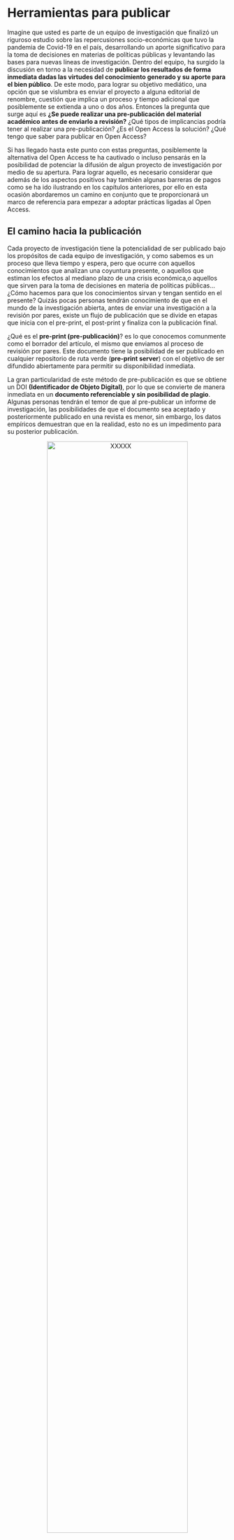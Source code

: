 # Herramientas para publicar

Imagine que usted es parte de un equipo de investigación que finalizó un riguroso estudio sobre las repercusiones socio-económicas que tuvo la pandemia de Covid-19 en el país, desarrollando un aporte significativo para la toma de decisiones en materias de políticas públicas y levantando las bases para nuevas líneas de investigación. Dentro del equipo, ha surgido la discusión en torno a la necesidad de **publicar los resultados de forma inmediata dadas las virtudes del conocimiento generado y su aporte para el bien público**. De este modo, para lograr su objetivo mediático, una opción que se vislumbra es enviar el proyecto a alguna editorial de renombre, cuestión que implica un proceso y tiempo adicional que posiblemente se extienda a uno o dos años. Entonces la pregunta que surge aquí es **¿Se puede realizar una pre-publicación del material académico antes de enviarlo a revisión?** ¿Qué tipos de implicancias podría tener al realizar una pre-publicación? ¿Es el Open Access la solución? ¿Qué tengo que saber para publicar en Open Access? 

Si has llegado hasta este punto con estas preguntas, posiblemente la alternativa del Open Access te ha cautivado o incluso pensarás en la posibilidad de potenciar la difusión de algun proyecto de investigación por medio de su apertura. Para lograr aquello, es necesario considerar que además de los aspectos positivos hay también algunas barreras de pagos como se ha ido ilustrando en los capítulos anteriores, por ello en esta ocasión abordaremos un camino en conjunto que te proporcionará un marco de referencia para empezar a adoptar prácticas ligadas al Open Access. 

## El camino hacia la publicación

Cada proyecto de investigación tiene la potencialidad de ser publicado bajo los propósitos de cada equipo de investigación, y como sabemos es un proceso que lleva tiempo y espera, pero que ocurre con aquellos conocimientos que analizan una coyuntura presente, o aquellos que estiman los efectos al mediano plazo de una crisis económica,o aquellos que sirven para la toma de decisiones en materia de políticas públicas... ¿Cómo hacemos para que los conocimientos sirvan y tengan sentido en el presente? Quizás pocas personas tendrán conocimiento de que en el mundo de la investigación abierta, antes de enviar una investigación a la revisión por pares, existe un flujo de publicación que se divide en etapas que inicia con el pre-print, el post-print y finaliza con la publicación final.    

¿Qué es el **pre-print (pre-publicación)**? es lo que conocemos comunmente como el borrador del artículo, el mismo que enviamos al proceso de revisión por pares. Este documento tiene la posibilidad de ser publicado en cualquier repositorio de ruta verde (**pre-print server**) con el objetivo de ser difundido abiertamente para permitir su disponibilidad inmediata.

La gran particularidad de este método de pre-publicación es que se obtiene un DOI **(Identificador de Objeto Digital)**, por lo que se convierte de manera inmediata en un **documento referenciable y sin posibilidad de plagio**. Algunas personas tendrán el temor de que al pre-publicar un informe de investigación, las posibilidades de que el documento sea aceptado y posteriormente publicado en una revista es menor, sin embargo, los datos empíricos demuestran que en la realidad, esto no es un impedimento para su posterior publicación.

<div class="figure" style="text-align: center">
<img src="https://www.natureindex.com/news-blog/image/5c47a21e4ccf11d6447378c9/rsz_biorxiv2.png" alt="XXXXX" width="80%" />
<p class="caption">(\#fig:unnamed-chunk-1)XXXXX</p>
</div>
Para el caso de las ciencias sociales, el servicio de pre-print que recomendamos utilizar es [SocArxiv](https://socopen.org/) y [PsyArxiv](https://psyarxiv.com/) particularmente para la disciplina de la psicología. Estos servicios permiten subir archivos PDF desde la plataforma [OSF](https://help.osf.io/hc/en-us/categories/360001530554-Preprints) y de este modo se obtiene el beneficio de acceder a un DOI que asegure su correcta citación. Ambos repositorios son extensiones de [ArXiv](https://arxiv.org/), la plataforma pionera de acceso abierto que en la actualidad alberga alrededor de dos milloes de artículos categorizados en ocho áreas temáticas. ArXiv no posee tarifas asociadas a la publicación de los artículos puesto a que los documentos se someten a un proceso de clasificación y no a una revisión por pares.

¿Qué es el **post-print**? Es la segunda etapa que es clave para el camino hacia la publicación, pues el post-print corresponde al artículo aceptado tras la revisión por pares pero cuyo formato de presentación no ha sido adaptado al requerido, por lo que no ha sido publicado de manera oficial por la revista y para lograr ello, interviene un equipo especializado de la editorial que se encarga de tales aspectos ya sean margenes, tipos de citación, estructura, entre otros. 

Entonces ¿Puedo publicar el post-print en cualquier momento del camino hacia la publicación? la respuesta a esta pregunta no es tan simple, pues hoy en día si bien son varias las editoriales que entregan la posibilidad de publicar el post-print en cualquier repositorio abierto, esto es solo **tras el periodo de embargo**, el cual consiste en un tiempo determinado donde la editorial se reserva los derechos patrimoniales del artículo para su distribución. 

Finalmente, la última etapa de la publicación es la del **artículo final** que realiza la revista de manera oficial y quien conserva todos los beneficios de los derechos patrimoniales de la obra, en esta etapa, los equipos de investigación solo mantienen el derecho al reconocimiento y en los mejores casos, las revistas que integran dentro de sus políticas el acceso abierto como foco prioritario, establecen los criterios a seguir por los equipos de investigación para abrir las publicaciones al publico general para que estos no paguen un costo por su lectura o utilización. Cabe mencionar que no todas las revistas con políticas de acceso abierto tienen las mismas directrices, por ello plantean formas y periodos distintos para el depósito del artículo en un repositorio abierto.

## Revistas para publicar con Open Access

Por lo general, cuando llevamos tiempo investigando y publicando tenemos ciertas nociones de las revistas a las que les puede interesar los temas que estamos trabajando o incluso tenemos ciertas certezas de las posibles revistas en las cuales nuestro proyecto tiene mayores chances de ser publicado. El paso lógico para la publicación es elegir aquella editorial donde queremos que aparezca nuestro trabajo, ya sea por reconocimiento, por recomendaciones, por el tema que trabajamos o por cualquier otro motivo que tengamos, por ello una pregunta que surge aquí es **¿Cómo puedo saber si la revista que escogí posee políticas de acceso abierto y me permite autoarchivar mi publicación en repositorios abiertos?** Muchas veces es difícil encontrar las políticas de autoarchivo que poseen las revistas, por ello recomendamos acceder a [**Sherpa Romeo**](https://v2.sherpa.ac.uk/romeo/) y buscar la revista escogida. *Sherpa Romeo* es un sitio web que funciona como una base de datos que recopila la información básica sobre las políticas de autoría y acceso abierto de las principales revistas científicas de todo el mundo que utiliza un codigo de cuatro colores para diferenciar los tipos de políticas de cada revista, los que se definen en:  

-  *Verde*: Permite autoarchivar el pre-print, post-print y la versión final.
-  *Amarillo*: Permite unicamente el autoarchivo del pre-print.
-  *Azul*: Permite unicamente el autoarchivo del post-print o la versión final.
-  *Blanco*: No permite el autoarchivo de ninguno de los documentos antes mencionados.

¿Qué puedo hacer si aún no elijo la revista? Otra opción que recomendamos además de buscar en Sherpa Romeo es dirigirse a **Directory of Open Access Journals [DOAJ](https://doaj.org/)**, la cual es una organización sin fines de lucro que posee un directorio donde recopilan todo tipo de revistas de acceso abierto. Su misión es aumentar la visibilidad, accesibilidad y el uso de las revistas académicas de calidad, pues solo trabajan con revistas que permiten el autoarchivo tanto de pre-print, post-print y publicaciones finales.

## Recomendaciones finales

A modo de recomendación, no se les obliga a nuestros lectores adquirir de forma inmediata prácticas acordes al Open Access, lo que se sugiere es considerarlas sobre todo al momento de realizar el envío de un artículo a una revista cualquiera, pues el autor firma un *Acuerdo de Transferencia de Derechos (CTA)*, transfiriendole al editor los derechos de autor sobre la obra y por lo tanto, imposibilitando toda acción del propio creador sobre la investigación. Para que la decisión de publicar dentro de una revista no afecte a la posterior decisión de abrir la publicación, por una parte los editores deben tener una licencia que sirve únicamente para publicar (LTP) y, por otra parte, los/as autores/as deben retener para si los derechos sobre la obra. En síntesis, para que cualquier recurso científico sea abierto, este debe contener una licencia que explicite a sus usuarios las acciones que pueden realizar sobre la obra e indicar la correcta acreditación de la fuente [@swan2013]. Este ejercicio no se encuentra excento de licencias y según [@melero2008] se recomienda el uso de CC-By.

> La licencia CC-BY permite que otros distribuyan, mezclen, adapten y construyan sobre su trabajo, incluso comercialmente, siempre que le reconozcan la creación original. Para mayor información, haz [Click Aquí](https://creativecommons.org/).

<div class="figure" style="text-align: center">
<img src="https://www.um.es/documents/793464/2998280/INFOS3w.jpg/f0c81c67-3602-4e56-a5c3-33fb05a637dc?t=1444293679468" alt="Tips para conservar los derechos de autor. Imagen de Biblioteca CRAI - Universidad Pablo de Olavide" width="80%" />
<p class="caption">(\#fig:unnamed-chunk-2)Tips para conservar los derechos de autor. Imagen de Biblioteca CRAI - Universidad Pablo de Olavide</p>
</div>
